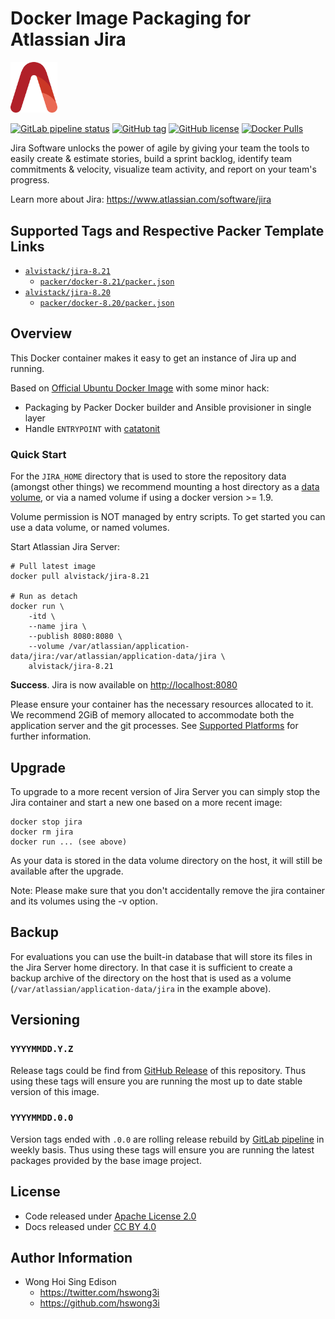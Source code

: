 # Docker Image Packaging for Atlassian Jira

<img src="/alvistack.svg" width="75" alt="AlviStack">

[![GitLab pipeline status](https://img.shields.io/gitlab/pipeline/alvistack/docker-jira/master)](https://gitlab.com/alvistack/docker-jira/-/pipelines)
[![GitHub tag](https://img.shields.io/github/tag/alvistack/docker-jira.svg)](https://github.com/alvistack/docker-jira/tags)
[![GitHub license](https://img.shields.io/github/license/alvistack/docker-jira.svg)](https://github.com/alvistack/docker-jira/blob/master/LICENSE)
[![Docker Pulls](https://img.shields.io/docker/pulls/alvistack/jira-8.21.svg)](https://hub.docker.com/r/alvistack/jira-8.21)

Jira Software unlocks the power of agile by giving your team the tools to easily create & estimate stories, build a sprint backlog, identify team commitments & velocity, visualize team activity, and report on your team's progress.

Learn more about Jira: <https://www.atlassian.com/software/jira>

## Supported Tags and Respective Packer Template Links

  - [`alvistack/jira-8.21`](https://hub.docker.com/r/alvistack/jira-8.21)
      - [`packer/docker-8.21/packer.json`](https://github.com/alvistack/docker-jira/blob/master/packer/docker-8.21/packer.json)
  - [`alvistack/jira-8.20`](https://hub.docker.com/r/alvistack/jira-8.20)
      - [`packer/docker-8.20/packer.json`](https://github.com/alvistack/docker-jira/blob/master/packer/docker-8.20/packer.json)

## Overview

This Docker container makes it easy to get an instance of Jira up and running.

Based on [Official Ubuntu Docker Image](https://hub.docker.com/_/ubuntu/) with some minor hack:

  - Packaging by Packer Docker builder and Ansible provisioner in single layer
  - Handle `ENTRYPOINT` with [catatonit](https://github.com/openSUSE/catatonit)

### Quick Start

For the `JIRA_HOME` directory that is used to store the repository data (amongst other things) we recommend mounting a host directory as a [data volume](https://docs.docker.com/engine/tutorials/dockervolumes/#/data-volumes), or via a named volume if using a docker version \>= 1.9.

Volume permission is NOT managed by entry scripts. To get started you can use a data volume, or named volumes.

Start Atlassian Jira Server:

    # Pull latest image
    docker pull alvistack/jira-8.21
    
    # Run as detach
    docker run \
        -itd \
        --name jira \
        --publish 8080:8080 \
        --volume /var/atlassian/application-data/jira:/var/atlassian/application-data/jira \
        alvistack/jira-8.21

**Success**. Jira is now available on <http://localhost:8080>

Please ensure your container has the necessary resources allocated to it. We recommend 2GiB of memory allocated to accommodate both the application server and the git processes. See [Supported Platforms](https://confluence.atlassian.com/display/JIRA/Supported+Platforms) for further information.

## Upgrade

To upgrade to a more recent version of Jira Server you can simply stop the Jira container and start a new one based on a more recent image:

    docker stop jira
    docker rm jira
    docker run ... (see above)

As your data is stored in the data volume directory on the host, it will still be available after the upgrade.

Note: Please make sure that you don't accidentally remove the jira container and its volumes using the -v option.

## Backup

For evaluations you can use the built-in database that will store its files in the Jira Server home directory. In that case it is sufficient to create a backup archive of the directory on the host that is used as a volume (`/var/atlassian/application-data/jira` in the example above).

## Versioning

### `YYYYMMDD.Y.Z`

Release tags could be find from [GitHub Release](https://github.com/alvistack/docker-jira/tags) of this repository. Thus using these tags will ensure you are running the most up to date stable version of this image.

### `YYYYMMDD.0.0`

Version tags ended with `.0.0` are rolling release rebuild by [GitLab pipeline](https://gitlab.com/alvistack/docker-jira/-/pipelines) in weekly basis. Thus using these tags will ensure you are running the latest packages provided by the base image project.

## License

  - Code released under [Apache License 2.0](LICENSE)
  - Docs released under [CC BY 4.0](http://creativecommons.org/licenses/by/4.0/)

## Author Information

  - Wong Hoi Sing Edison
      - <https://twitter.com/hswong3i>
      - <https://github.com/hswong3i>
